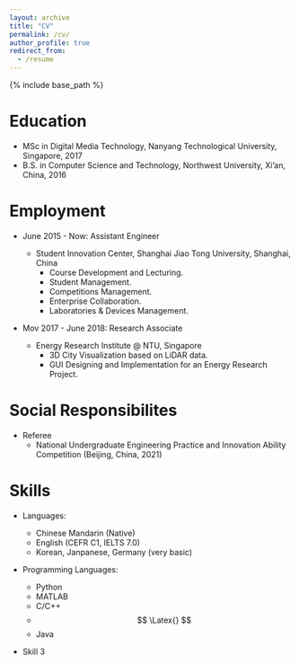 ```yaml
---
layout: archive
title: "CV"
permalink: /cv/
author_profile: true
redirect_from:
  - /resume
---
```


{% include base_path %}

Education
======
* MSc in Digital Media Technology, Nanyang Technological University, Singapore, 2017
* B.S. in Computer Science and Technology, Northwest University, Xi’an, China, 2016

Employment
======
* June 2015 - Now: Assistant Engineer
  * Student Innovation Center, Shanghai Jiao Tong University, Shanghai, China
    * Course Development and Lecturing.
    * Student Management.
    * Competitions Management.
    * Enterprise Collaboration.
    * Laboratories & Devices Management.

* Mov 2017 - June 2018: Research Associate
  * Energy Research Institute @ NTU, Singapore
    * 3D City Visualization based on LiDAR data.
    * GUI Designing and Implementation for an Energy Research Project.
  

Social Responsibilites
======
* Referee
  * National Undergraduate Engineering Practice and Innovation Ability Competition (Beijing, China, 2021)

Skills
======
* Languages: 
  * Chinese Mandarin (Native)
  * English (CEFR C1, IELTS 7.0)
  * Korean, Janpanese, Germany (very basic)

* Programming Languages: 
  * Python
  * MATLAB
  * C/C++
  * $$ \Latex{} $$
  * Java
 
* Skill 3

<!-- Publications
======
  <ul>{% for post in site.publications %}
    {% include archive-single-cv.html %}
  {% endfor %}</ul>
  
Talks
======
  <ul>{% for post in site.talks %}
    {% include archive-single-talk-cv.html %}
  {% endfor %}</ul>
  
Teaching
======
  <ul>{% for post in site.teaching %}
    {% include archive-single-cv.html %}
  {% endfor %}</ul>
  
Service and leadership
======
* Currently signed in to 43 different slack teams -->
